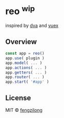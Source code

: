 # reo <sup>wip</sup>

inspired by [dva](https://github.com/dvajs/dva) and [vuex](https://github.com/vuejs/vuex)

## Overview

```js
const app = reo()
app.use( plugin )
app.model( ... )
app.actions( ... )
app.getters( ... )
app.router( ... )
app.start( '#app' )
```

## License

MIT &copy; [fengzilong](https://github.com/fengzilong)
